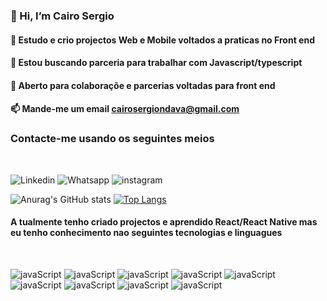 ### 👋 Hi, I’m Cairo Sergio
#### 👀 Estudo e crio projectos Web e Mobile voltados a praticas no Front end
#### 🌱 Estou buscando parceria para trabalhar com Javascript/typescript
#### 💞️ Aberto para colaboraçõe e parcerias voltadas para front end
#### 📫 Mande-me um email cairosergiondava@gmail.com


### Contacte-me usando os seguintes meios

<br/>

![Linkedin](https://img.shields.io/badge/LinkedIn-0077B5?style=for-the-badge&logo=linkedin&logoColor=white
)
![Whatsapp](https://img.shields.io/badge/WhatsApp-25D366?style=for-the-badge&logo=whatsapp&logoColor=white)
![instagram](https://img.shields.io/badge/Instagram-E4405F?style=for-the-badge&logo=instagram&logoColor=white)

![Anurag's GitHub stats](https://github-readme-stats.vercel.app/api?username=CairoSergio&show_icons=true&theme=dracula)
[![Top Langs](https://github-readme-stats.vercel.app/api/top-langs/?username=CairoSergio&layout=compact)](https://github.com/anuraghazra/github-readme-stats)
#### A tualmente tenho criado projectos e aprendido React/React Native mas eu tenho conhecimento nao seguintes tecnologias e linguagues

<br/>

![javaScript](https://img.shields.io/badge/JavaScript-F7DF1E?style=for-the-badge&logo=javascript&logoColor=black)
![javaScript](https://img.shields.io/badge/React-20232A?style=for-the-badge&logo=react&logoColor=61DAF)
![javaScript](https://img.shields.io/badge/React_Native-20232A?style=for-the-badge&logo=react&logoColor=61DAFB)
![javaScript](https://img.shields.io/badge/Python-3776AB?style=for-the-badge&logo=python&logoColor=white)
![javaScript](https://img.shields.io/badge/TypeScript-007ACC?style=for-the-badge&logo=typescript&logoColor=white)
![javaScript](	https://img.shields.io/badge/HTML5-E34F26?style=for-the-badge&logo=html5&logoColor=white)
![javaScript](https://img.shields.io/badge/CSS3-1572B6?style=for-the-badge&logo=css3&logoColor=whitehttps://img.shields.io/badge/TypeScript-007ACC?style=for-the-badge&logo=typescript&logoColor=white)
![javaScript](https://img.shields.io/badge/SQLite-07405E?style=for-the-badge&logo=sqlite&logoColor=white)
![javaScript](https://img.shields.io/badge/MySQL-00000F?style=for-the-badge&logo=mysql&logoColor=white)

<br/>

